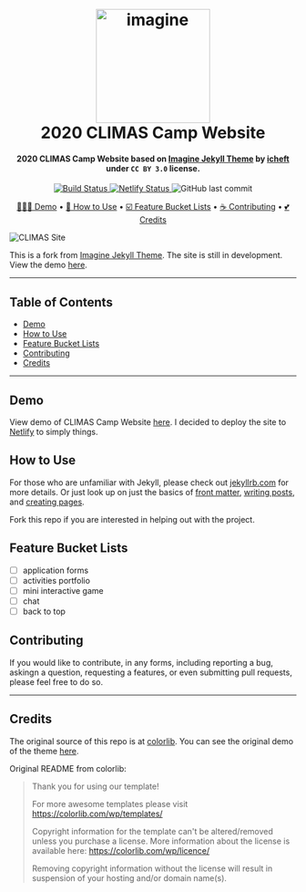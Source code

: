 <h1 align="center">
  <br>
  <a href="https://2020climas.netlify.app/"><img src="https://i.imgur.com/JVPkJf3.png" alt="imagine" width="200"></a>
  <br>
  2020 CLIMAS Camp Website
  <br>
</h1>

<h4 align="center">2020 CLIMAS Camp Website based on <a href="https://github.com/icheft/imagine-jekyll-theme">Imagine Jekyll Theme</a> by <a href="https://icheft.github.io">icheft</a> under <code>CC BY 3.0</code> license.</h4>


<p align="center">
  <a href="https://travis-ci.org/github/icheft/2020climas">
    <img src="https://travis-ci.org/icheft/2020climas.svg?branch=master"
         alt="Build Status">
  </a>
  <a href="https://app.netlify.com/sites/2020climas/deploys">
    <img src="https://api.netlify.com/api/v1/badges/a1589447-74ec-4fc6-b0af-3b1f2cb98728/deploy-status"
         alt="Netlify Status">
  </a>
  <img alt="GitHub last commit" src="https://img.shields.io/github/last-commit/icheft/2020climas">
</p>

<p align="center">
  <a href="#demo">🧑🏾‍💻 Demo</a> •
  <a href="#how-to-use">📝 How to Use</a> •
  <a href="#feature-bucket-lists">☑️ Feature Bucket Lists</a> •
  <a href="#contributing">☕️ Contributing</a> •
  <a href="#credits">💕 Credits</a>
</p>


  
![CLIMAS Site](https://i.imgur.com/WgDSLGr.png "CLIMAS Thumbnail")



This is a fork from [Imagine Jekyll Theme](https://github.com/icheft/imagine-jekyll-theme). The site is still in development. View the demo [here](https://2020climas.netlify.app).

  
***
  
##  Table of Contents
- [Demo](#demo)
- [How to Use](#how-to-use)
- [Feature Bucket Lists](#feature-bucket-lists)
- [Contributing](#contributing)
- [Credits](#credits)
  
***
  
##  Demo
  
View demo of CLIMAS Camp Website [here](https://2020climas.netlify.app). I decided to deploy the site to [Netlify](http://netlify.com) to simply things. 
  
##  How to Use
  
  
For those who are unfamiliar with Jekyll, please check out [jekyllrb.com](https://jekyllrb.com/ ) for more details. 
Or just look up on just the basics of [front matter](https://jekyllrb.com/docs/frontmatter/ ), [writing posts](https://jekyllrb.com/docs/posts/ ), 
and [creating pages](https://jekyllrb.com/docs/pages/ ).

Fork this repo if you are interested in helping out with the project.

##  Feature Bucket Lists
+ [ ] application forms
+ [ ] activities portfolio
+ [ ] mini interactive game
+ [ ] chat
+ [ ] back to top

##  Contributing
  
If you would like to contribute, in any forms, including reporting a bug, askingn a question, requesting a features, or even submitting pull requests, please feel free to do so. 
  
***
  
##  Credits
  
The original source of this repo is at [colorlib](https://colorlib.com/wp/template/imagine/ ). You can see the original demo of the theme [here](https://colorlib.com/preview/theme/imagine/ ).
  
Original README from colorlib: 
  
> Thank you for using our template!
> 
> For more awesome templates please visit https://colorlib.com/wp/templates/
> 
> Copyright information for the template can't be altered/removed unless you purchase a license.
> More information about the license is available here: https://colorlib.com/wp/licence/
> 
> Removing copyright information without the license will result in suspension of your hosting and/or domain name(s).
  